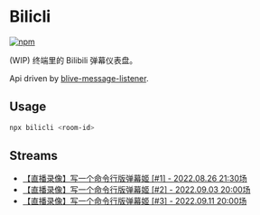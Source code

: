 # Bilicli

[![npm](https://img.shields.io/npm/v/bilicli)](https://www.npmjs.com/package/bilicli)

(WIP) 终端里的 Bilibili 弹幕仪表盘。

Api driven by [blive-message-listener](https://github.com/ddiu8081/blive-message-listener).

## Usage

```bash
npx bilicli <room-id>
```

## Streams

- [【直播录像】写一个命令行版弹幕姬 [#1] - 2022.08.26 21:30场](https://www.bilibili.com/video/BV1ze4y1Z7Tu/)
- [【直播录像】写一个命令行版弹幕姬 [#2] - 2022.09.03 20:00场](https://www.bilibili.com/video/BV1mK411Z7d9)
- [【直播录像】写一个命令行版弹幕姬 [#3] - 2022.09.11 20:00场](https://www.bilibili.com/video/BV1nG4y1z7LC)
